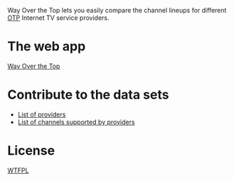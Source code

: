Way Over the Top lets you easily compare the channel lineups for different [OTP](https://en.wikipedia.org/wiki/Over-the-top_content) Internet TV service providers.

# The web app

[Way Over the Top](https://way-over-the-top.surge.sh/)

# Contribute to the data sets

- [List of providers](data/providers.js)
- [List of channels supported by providers](data/provider-channels.js)

# License

[WTFPL](http://wtfpl2.com)
